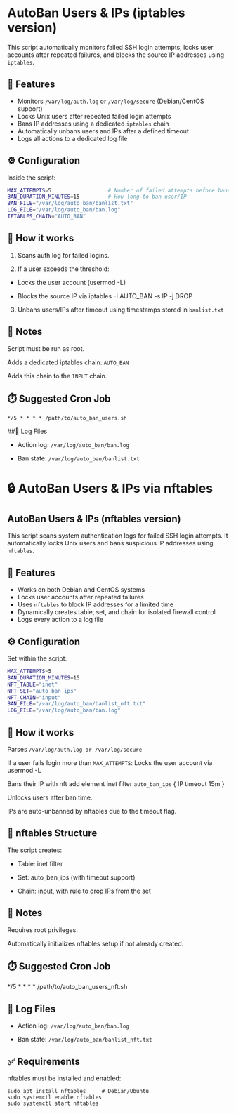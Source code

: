 # **AutoBan Users & IPs (iptables version)**

This script automatically monitors failed SSH login attempts, locks user accounts after repeated failures, and blocks the source IP addresses using `iptables`.

## 🔧 Features

- Monitors `/var/log/auth.log` or `/var/log/secure` (Debian/CentOS support)
- Locks Unix users after repeated failed login attempts
- Bans IP addresses using a dedicated `iptables` chain
- Automatically unbans users and IPs after a defined timeout
- Logs all actions to a dedicated log file

## ⚙️ Configuration

Inside the script:

```bash
MAX_ATTEMPTS=5                  # Number of failed attempts before banning
BAN_DURATION_MINUTES=15         # How long to ban user/IP
BAN_FILE="/var/log/auto_ban/banlist.txt"
LOG_FILE="/var/log/auto_ban/ban.log"
IPTABLES_CHAIN="AUTO_BAN"
```
## 📄 How it works
1. Scans auth.log for failed logins.

2. If a user exceeds the threshold:

* Locks the user account (usermod -L)

* Blocks the source IP via iptables -I AUTO_BAN -s IP -j DROP

3. Unbans users/IPs after timeout using timestamps stored in ```banlist.txt```

## 📌 Notes
Script must be run as root.

Adds a dedicated iptables chain: ```AUTO_BAN```

Adds this chain to the ```INPUT``` chain.

## ⏱️ Suggested Cron Job
```*/5 * * * * /path/to/auto_ban_users.sh```


##📂 Log Files
+ Action log: ```/var/log/auto_ban/ban.log```

+ Ban state: ```/var/log/auto_ban/banlist.txt```


# 🔒 **AutoBan Users & IPs via nftables**


## AutoBan Users & IPs (nftables version)

This script scans system authentication logs for failed SSH login attempts. It automatically locks Unix users and bans suspicious IP addresses using `nftables`.

## 🔧 Features

- Works on both Debian and CentOS systems
- Locks user accounts after repeated failures
- Uses `nftables` to block IP addresses for a limited time
- Dynamically creates table, set, and chain for isolated firewall control
- Logs every action to a log file

## ⚙️ Configuration

Set within the script:

```bash
MAX_ATTEMPTS=5
BAN_DURATION_MINUTES=15
NFT_TABLE="inet"
NFT_SET="auto_ban_ips"
NFT_CHAIN="input"
BAN_FILE="/var/log/auto_ban/banlist_nft.txt"
LOG_FILE="/var/log/auto_ban/ban.log"
```

## 📄 How it works
Parses ```/var/log/auth.log or /var/log/secure```

If a user fails login more than ```MAX_ATTEMPTS```: 
Locks the user account via usermod -L

Bans their IP with nft add element inet filter ```auto_ban_ips``` { IP timeout 15m }

Unlocks users after ban time.

IPs are auto-unbanned by nftables due to the timeout flag.

## 🧱 nftables Structure

The script creates:

+ Table: inet filter

+ Set: auto_ban_ips (with timeout support)

+ Chain: input, with rule to drop IPs from the set

## 📌 Notes
Requires root privileges.

Automatically initializes nftables setup if not already created.

## ⏱️ Suggested Cron Job
*/5 * * * * /path/to/auto_ban_users_nft.sh

## 📂 Log Files
+ Action log: ```/var/log/auto_ban/ban.log```

+ Ban state: ```/var/log/auto_ban/banlist_nft.txt```

## ✅ Requirements
nftables must be installed and enabled:


```
sudo apt install nftables     # Debian/Ubuntu
sudo systemctl enable nftables
sudo systemctl start nftables
```
